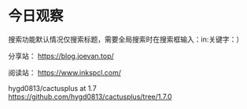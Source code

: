 # 今日观察

搜索功能默认情况仅搜索标题，需要全局搜索时在搜索框输入：in:关键字：）  

分享站： https://blog.joevan.top/  

阅读站： https://www.inkspcl.com/  

hygd0813/cactusplus at 1.7  https://github.com/hygd0813/cactusplus/tree/1.7.0  
